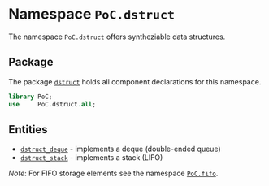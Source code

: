 # Namespace `PoC.dstruct`

The namespace `PoC.dstruct` offers syntheziable data structures.


## Package

The package [`dstruct`][dstruct.pkg] holds all component declarations for this namespace.

```VHDL
library PoC;
use     PoC.dstruct.all;
```


## Entities

 -  [`dstruct_deque`][dstruct_deque] - implements a deque (double-ended queue)
 -  [`dstruct_stack`][dstruct_stack] - implements a stack (LIFO)

*Note*: For FIFO storage elements see the namespace [`PoC.fifo`][src_fifo].

 [dstruct.pkg]:		dstruct.pkg.vhdl

 [dstruct_deque]:	dstruct_deque.vhdl
 [dstruct_stack]:	dstruct_stack.vhdl

 [src_fifo]:		../fifo
